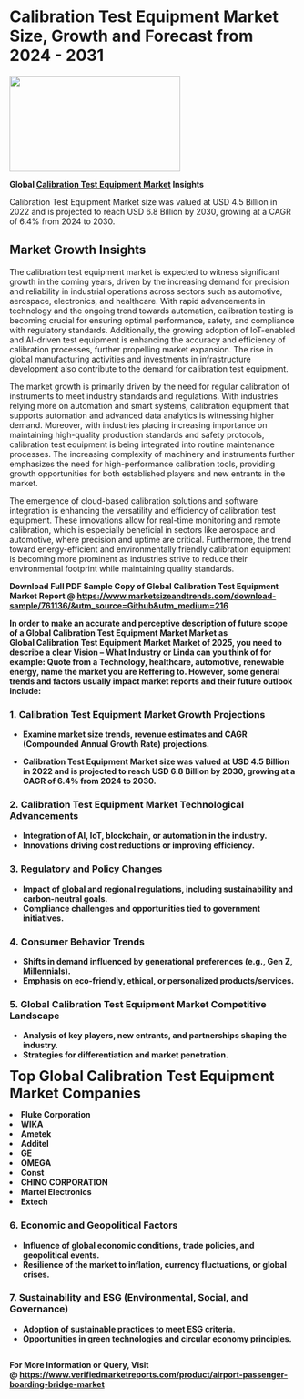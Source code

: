 <H1>Calibration Test Equipment Market Size, Growth and Forecast from 2024 - 2031</H1><img class="aligncenter size-medium wp-image-584254" src="https://thirdeyenews.in/wp-content/uploads/2024/09/Global-Market-Research-300x168.jpeg" alt="" width="300" height="168" /><p><strong>Global&nbsp;<a href="https://www.marketsizeandtrends.com/download-sample/761136/&amp;utm_source=Github&utm_medium=216">Calibration Test Equipment Market</a> Insights</strong></p><p>Calibration Test Equipment Market size was valued at USD 4.5 Billion in 2022 and is projected to reach USD 6.8 Billion by 2030, growing at a CAGR of 6.4% from 2024 to 2030.</p><p><h2>Market Growth Insights</h2> <p>The calibration test equipment market is expected to witness significant growth in the coming years, driven by the increasing demand for precision and reliability in industrial operations across sectors such as automotive, aerospace, electronics, and healthcare. With rapid advancements in technology and the ongoing trend towards automation, calibration testing is becoming crucial for ensuring optimal performance, safety, and compliance with regulatory standards. Additionally, the growing adoption of IoT-enabled and AI-driven test equipment is enhancing the accuracy and efficiency of calibration processes, further propelling market expansion. The rise in global manufacturing activities and investments in infrastructure development also contribute to the demand for calibration test equipment.</p> <p><strong></strong></p> <p>The market growth is primarily driven by the need for regular calibration of instruments to meet industry standards and regulations. With industries relying more on automation and smart systems, calibration equipment that supports automation and advanced data analytics is witnessing higher demand. Moreover, with industries placing increasing importance on maintaining high-quality production standards and safety protocols, calibration test equipment is being integrated into routine maintenance processes. The increasing complexity of machinery and instruments further emphasizes the need for high-performance calibration tools, providing growth opportunities for both established players and new entrants in the market.</p> <p>The emergence of cloud-based calibration solutions and software integration is enhancing the versatility and efficiency of calibration test equipment. These innovations allow for real-time monitoring and remote calibration, which is especially beneficial in sectors like aerospace and automotive, where precision and uptime are critical. Furthermore, the trend toward energy-efficient and environmentally friendly calibration equipment is becoming more prominent as industries strive to reduce their environmental footprint while maintaining quality standards.</p> <p><strong></p><p><span class=""><strong>Download Full PDF Sample Copy of Global Calibration Test Equipment Market Report</strong> @ <a href="https://www.marketsizeandtrends.com/download-sample/761136/&amp;utm_source=Github&utm_medium=216" target="_blank">https://www.marketsizeandtrends.com/download-sample/761136/&amp;utm_source=Github&utm_medium=216</a></span></p><p>In order to make an accurate and perceptive description of future scope of a Global&nbsp;Calibration Test Equipment Market Market as Global&nbsp;Calibration Test Equipment Market Market of 2025, you need to describe a clear Vision &ndash; What Industry or Linda can you think of for example: Quote from a Technology, healthcare, automotive, renewable energy, name the market you are Reffering to. However, some general trends and factors usually impact market reports and their future outlook include:</p><h3>1.&nbsp;<strong>Calibration Test Equipment Market Growth Projections</strong></h3><ul><li>Examine market size trends, revenue estimates and CAGR (Compounded Annual Growth Rate) projections.</li><li><p>Calibration Test Equipment Market size was valued at USD 4.5 Billion in 2022 and is projected to reach USD 6.8 Billion by 2030, growing at a CAGR of 6.4% from 2024 to 2030.</p></li></ul><h3>2.&nbsp;<strong>Calibration Test Equipment Market Technological Advancements</strong></h3><ul><li>Integration of AI, IoT, blockchain, or automation in the industry.</li><li>Innovations driving cost reductions or improving efficiency.</li></ul><h3>3.&nbsp;<strong>Regulatory and Policy Changes</strong></h3><ul><li>Impact of global and regional regulations, including sustainability and carbon-neutral goals.</li><li>Compliance challenges and opportunities tied to government initiatives.</li></ul><h3>4.&nbsp;<strong>Consumer Behavior Trends</strong></h3><ul><li>Shifts in demand influenced by generational preferences (e.g., Gen Z, Millennials).</li><li>Emphasis on eco-friendly, ethical, or personalized products/services.</li></ul><h3>5.&nbsp;<strong>Global Calibration Test Equipment Market Competitive Landscape</strong></h3><ul><li>Analysis of key players, new entrants, and partnerships shaping the industry.</li><li>Strategies for differentiation and market penetration.</li></ul><p data-pm-slice="1 1 []"><span style="color: inherit; font-family: inherit; font-size: 25px;">Top Global Calibration Test Equipment Market Companies</span></p><div class="" data-test-id=""><p><li>Fluke Corporation</li><li> WIKA</li><li> Ametek</li><li> Additel</li><li> GE</li><li> OMEGA</li><li> Const</li><li> CHINO CORPORATION</li><li> Martel Electronics</li><li> Extech</li></p></div><h3>6.&nbsp;<strong>Economic and Geopolitical Factors</strong></h3><ul><li>Influence of global economic conditions, trade policies, and geopolitical events.</li><li>Resilience of the market to inflation, currency fluctuations, or global crises.</li></ul><h3>7.&nbsp;<strong>Sustainability and ESG (Environmental, Social, and Governance)</strong></h3><ul><li>Adoption of sustainable practices to meet ESG criteria.</li><li>Opportunities in green technologies and circular economy principles.</li></ul><h2><strong style="font-size: 14px;">For More Information or Query, Visit @&nbsp;</strong><a style="background-color: #ffffff; font-size: 14px;" href="https://www.marketsizeandtrends.com/report/calibration-test-equipment-market/" target="_blank">https://www.verifiedmarketreports.com/product/airport-passenger-boarding-bridge-market</a></h2>
